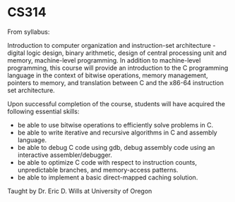 # CS314
From syllabus:

Introduction to computer organization and instruction-set architecture - digital logic design, binary arithmetic, design of central processing unit and memory, machine-level programming.  In addition to machine-level programming, this course will provide an introduction to the C programming language in the context of bitwise operations, memory management, pointers to memory, and translation between C and the x86-64 instruction set architecture.

Upon successful completion of the course, students will have acquired the following essential skills:
  - be able to use bitwise operations to efficiently solve problems in C.
  - be able to write iterative and recursive algorithms in C and assembly language.
  - be able to debug C code using gdb, debug assembly code using an interactive assembler/debugger.
  - be able to optimize C code with respect to instruction counts, unpredictable branches, and memory-access patterns.
  - be able to implement a basic direct-mapped caching solution.

Taught by Dr. Eric D. Wills at University of Oregon
